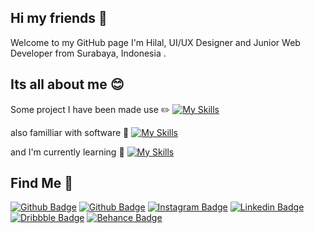 ## Hi my friends 👋

Welcome to my GitHub page
I'm Hilal, UI/UX Designer and Junior Web Developer from Surabaya, Indonesia .

## Its all about me 😊

Some project I have been made use ✏️
[![My Skills](https://skillicons.dev/icons?i=html,css,js,php,cs,tailwind,bootstrap)](https://skillicons.dev)

also familliar with software 📐
[![My Skills](https://skillicons.dev/icons?i=vscode,figma,ai,unity)](https://skillicons.dev)

and I'm currently learning 📖
[![My Skills](https://skillicons.dev/icons?i=react,nodejs,mongo,next)](https://skillicons.dev)

## Find Me 📱

[![Github Badge](https://img.shields.io/badge/-iamuhilal@gmail.com-c71610?style=flat&logo=gmail&logoColor=white)](your-linkedin-url)
[![Github Badge](https://img.shields.io/badge/-iamuhilal-333?style=flat&logo=GitHub&logoColor=white)](your-linkedin-url)
[![Instagram Badge](https://img.shields.io/badge/-uix.hilal-d62976?style=flat&logo=Instagram&logoColor=white)](your-linkedin-url)
[![Linkedin Badge](https://img.shields.io/badge/-Muhammad_Hilal-blue?style=flat&logo=Linkedin&logoColor=white)](your-linkedin-url)
[![Dribbble Badge](https://img.shields.io/badge/-iamHilal-ea4c89?style=flat&logo=Dribbble&logoColor=white)](your-linkedin-url)
[![Behance Badge](https://img.shields.io/badge/-iamHilal-111111?style=flat&logo=Behance&logoColor=white)](your-linkedin-url)
